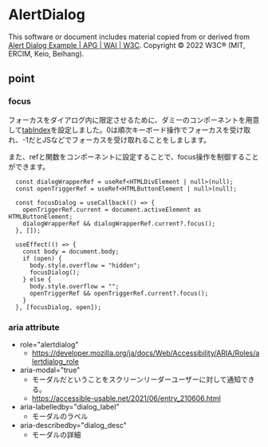# AlertDialog
This software or document includes material copied from or derived from [Alert Dialog Example | APG | WAI | W3C](https://www.w3.org/WAI/ARIA/apg/example-index/dialog-modal/alertdialog.html). Copyright © 2022 W3C® (MIT, ERCIM, Keio, Beihang).

## point
### focus
フォーカスをダイアログ内に限定させるために、ダミーのコンポーネントを用意して[tabIndex](https://developer.mozilla.org/ja/docs/Web/HTML/Global_attributes/tabindex)を設定しました。0は順次キーボード操作でフォーカスを受け取れ、-1だとJSなどでフォーカスを受け取れることをしまします。

また、refと関数をコンポーネントに設定することで、focus操作を制御することができます。

```tsx
  const dialogWrapperRef = useRef<HTMLDivElement | null>(null);
  const openTriggerRef = useRef<HTMLButtonElement | null>(null);

  const focusDialog = useCallback(() => {
    openTriggerRef.current = document.activeElement as HTMLButtonElement;
    dialogWrapperRef && dialogWrapperRef.current?.focus();
  }, []);

  useEffect(() => {
    const body = document.body;
    if (open) {
      body.style.overflow = "hidden";
      focusDialog();
    } else {
      body.style.overflow = "";
      openTriggerRef && openTriggerRef.current?.focus();
    }
  }, [focusDialog, open]);
```

### aria attribute
- role="alertdialog"
  - https://developer.mozilla.org/ja/docs/Web/Accessibility/ARIA/Roles/alertdialog_role
- aria-modal="true"
  - モーダルだということをスクリーンリーダーユーザーに対して通知できる。
  - https://accessible-usable.net/2021/06/entry_210606.html
- aria-labelledby="dialog_label"
  - モーダルのラベル
- aria-describedby="dialog_desc"
  - モーダルの詳細
